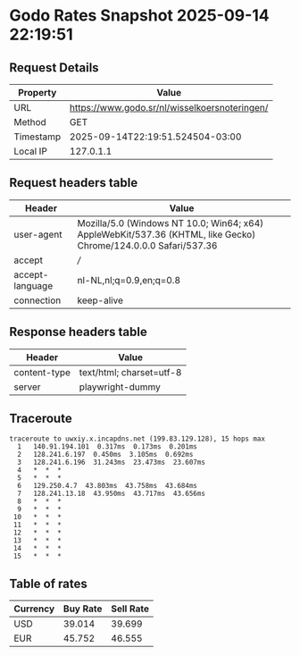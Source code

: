 # Godo Rates Snapshot 2025-09-14 22:19:51
## Request Details

| Property | Value |
|----------|-------|
| URL | https://www.godo.sr/nl/wisselkoersnoteringen/ |
| Method | GET |
| Timestamp | 2025-09-14T22:19:51.524504-03:00 |
| Local IP | 127.0.1.1 |
    
## Request headers table

| Header | Value |
|--------|-------|
| user-agent | Mozilla/5.0 (Windows NT 10.0; Win64; x64) AppleWebKit/537.36 (KHTML, like Gecko) Chrome/124.0.0.0 Safari/537.36 |
| accept | */* |
| accept-language | nl-NL,nl;q=0.9,en;q=0.8 |
| connection | keep-alive |

    
## Response headers table
| Header | Value |
|--------|-------|
| content-type | text/html; charset=utf-8 |
| server | playwright-dummy |

## Traceroute 

```
traceroute to uwxiy.x.incapdns.net (199.83.129.128), 15 hops max
  1   140.91.194.101  0.317ms  0.173ms  0.201ms 
  2   128.241.6.197  0.450ms  3.105ms  0.692ms 
  3   128.241.6.196  31.243ms  23.473ms  23.607ms 
  4   *  *  * 
  5   *  *  * 
  6   129.250.4.7  43.803ms  43.758ms  43.684ms 
  7   128.241.13.18  43.950ms  43.717ms  43.656ms 
  8   *  *  * 
  9   *  *  * 
 10   *  *  * 
 11   *  *  * 
 12   *  *  * 
 13   *  *  * 
 14   *  *  * 
 15   *  *  * 

```


## Table of rates

| Currency | Buy Rate | Sell Rate |
|----------|----------|-----------|
| USD | 39.014 | 39.699 |
| EUR | 45.752 | 46.555 |
